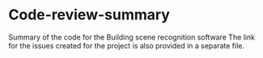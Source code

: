 # Code-review-summary
Summary of the code for the Building scene recognition software
The link for the issues created for the project is also provided in a separate file.
